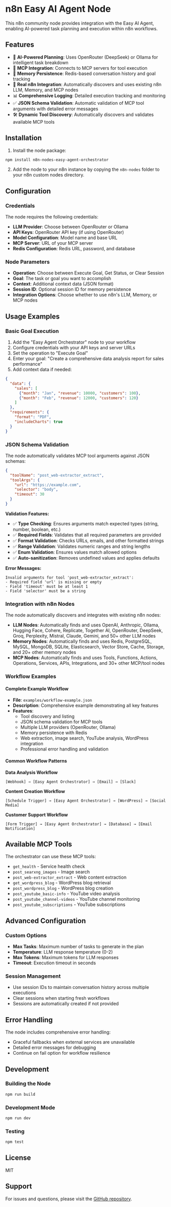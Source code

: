 # n8n Easy AI Agent Node

This n8n community node provides integration with the Easy AI Agent, enabling AI-powered task planning and execution within n8n workflows.

## Features

- 🤖 **AI-Powered Planning**: Uses OpenRouter (DeepSeek) or Ollama for intelligent task breakdown
- 🔧 **MCP Integration**: Connects to MCP servers for tool execution
- 💾 **Memory Persistence**: Redis-based conversation history and goal tracking
- 🔗 **Real n8n Integration**: Automatically discovers and uses existing n8n LLM, Memory, and MCP nodes
- 📊 **Comprehensive Logging**: Detailed execution tracking and monitoring
- ✅ **JSON Schema Validation**: Automatic validation of MCP tool arguments with detailed error messages
- 🛠️ **Dynamic Tool Discovery**: Automatically discovers and validates available MCP tools

## Installation

1. Install the node package:
```bash
npm install n8n-nodes-easy-agent-orchestrator
```

2. Add the node to your n8n instance by copying the `n8n-nodes` folder to your n8n custom nodes directory.

## Configuration

### Credentials

The node requires the following credentials:

- **LLM Provider**: Choose between OpenRouter or Ollama
- **API Keys**: OpenRouter API key (if using OpenRouter)
- **Model Configuration**: Model name and base URL
- **MCP Server**: URL of your MCP server
- **Redis Configuration**: Redis URL, password, and database

### Node Parameters

- **Operation**: Choose between Execute Goal, Get Status, or Clear Session
- **Goal**: The task or goal you want to accomplish
- **Context**: Additional context data (JSON format)
- **Session ID**: Optional session ID for memory persistence
- **Integration Options**: Choose whether to use n8n's LLM, Memory, or MCP nodes

## Usage Examples

### Basic Goal Execution

1. Add the "Easy Agent Orchestrator" node to your workflow
2. Configure credentials with your API keys and server URLs
3. Set the operation to "Execute Goal"
4. Enter your goal: "Create a comprehensive data analysis report for sales performance"
5. Add context data if needed:
```json
{
  "data": {
    "sales": [
      {"month": "Jan", "revenue": 10000, "customers": 100},
      {"month": "Feb", "revenue": 12000, "customers": 120}
    ]
  },
  "requirements": {
    "format": "PDF",
    "includeCharts": true
  }
}
```

### JSON Schema Validation

The node automatically validates MCP tool arguments against JSON schemas:

```json
{
  "toolName": "post_web-extractor_extract",
  "toolArgs": {
    "url": "https://example.com",
    "selector": "body",
    "timeout": 30
  }
}
```

**Validation Features:**
- ✅ **Type Checking**: Ensures arguments match expected types (string, number, boolean, etc.)
- ✅ **Required Fields**: Validates that all required parameters are provided
- ✅ **Format Validation**: Checks URLs, emails, and other formatted strings
- ✅ **Range Validation**: Validates numeric ranges and string lengths
- ✅ **Enum Validation**: Ensures values match allowed options
- ✅ **Auto-sanitization**: Removes undefined values and applies defaults

**Error Messages:**
```
Invalid arguments for tool 'post_web-extractor_extract': 
- Required field 'url' is missing or empty
- Field 'timeout' must be at least 1
- Field 'selector' must be a string
```

### Integration with n8n Nodes

The node automatically discovers and integrates with existing n8n nodes:

- **LLM Nodes**: Automatically finds and uses OpenAI, Anthropic, Ollama, Hugging Face, Cohere, Replicate, Together AI, OpenRouter, DeepSeek, Groq, Perplexity, Mistral, Claude, Gemini, and 50+ other LLM nodes
- **Memory Nodes**: Automatically finds and uses Redis, PostgreSQL, MySQL, MongoDB, SQLite, Elasticsearch, Vector Store, Cache, Storage, and 20+ other memory nodes
- **MCP Nodes**: Automatically finds and uses Tools, Functions, Actions, Operations, Services, APIs, Integrations, and 30+ other MCP/tool nodes

### Workflow Examples

#### Complete Example Workflow
- **File**: `examples/workflow-example.json`
- **Description**: Comprehensive example demonstrating all key features
- **Features**: 
  - Tool discovery and listing
  - JSON schema validation for MCP tools
  - Multiple LLM providers (OpenRouter, Ollama)
  - Memory persistence with Redis
  - Web extraction, image search, YouTube analysis, WordPress integration
  - Professional error handling and validation

#### Common Workflow Patterns

**Data Analysis Workflow**
```
[Webhook] → [Easy Agent Orchestrator] → [Email] → [Slack]
```

**Content Creation Workflow**
```
[Schedule Trigger] → [Easy Agent Orchestrator] → [WordPress] → [Social Media]
```

**Customer Support Workflow**
```
[Form Trigger] → [Easy Agent Orchestrator] → [Database] → [Email Notification]
```

## Available MCP Tools

The orchestrator can use these MCP tools:

- `get_health` - Service health check
- `post_searxng_images` - Image search
- `post_web-extractor_extract` - Web content extraction
- `get_wordpress_blog` - WordPress blog retrieval
- `post_wordpress_blog` - WordPress blog creation
- `post_youtube_basic-info` - YouTube video analysis
- `post_youtube_channel-videos` - YouTube channel monitoring
- `post_youtube_subscriptions` - YouTube subscriptions

## Advanced Configuration

### Custom Options

- **Max Tasks**: Maximum number of tasks to generate in the plan
- **Temperature**: LLM response temperature (0-2)
- **Max Tokens**: Maximum tokens for LLM responses
- **Timeout**: Execution timeout in seconds

### Session Management

- Use session IDs to maintain conversation history across multiple executions
- Clear sessions when starting fresh workflows
- Sessions are automatically created if not provided

## Error Handling

The node includes comprehensive error handling:

- Graceful fallbacks when external services are unavailable
- Detailed error messages for debugging
- Continue on fail option for workflow resilience

## Development

### Building the Node

```bash
npm run build
```

### Development Mode

```bash
npm run dev
```

### Testing

```bash
npm test
```

## License

MIT

## Support

For issues and questions, please visit the [GitHub repository](https://github.com/boqiangliang/easy-agent-orchestrator).
